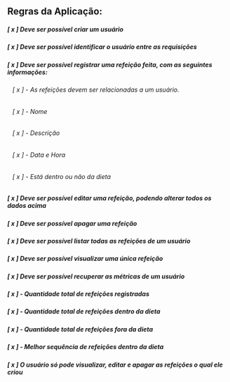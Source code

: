 ## Regras da Aplicação:

 ##### [ x ] Deve ser possível criar um usuário
 ##### [ x ] Deve ser possível identificar o usuário entre as requisições
 ##### [ x ] Deve ser possível registrar uma refeição feita, com as seguintes informações:

 ###### &nbsp;&nbsp;&nbsp;[ x ] - *As refeições devem ser relacionadas a um usuário.*
 ###### &nbsp;&nbsp;&nbsp;[ x ]   - Nome
 ###### &nbsp;&nbsp;&nbsp;[ x ]   - Descrição
 ###### &nbsp;&nbsp;&nbsp;[ x ]   - Data e Hora
 ###### &nbsp;&nbsp;&nbsp;[ x ]   - Está dentro ou não da dieta

 ##### [ x ] Deve ser possível editar uma refeição, podendo alterar todos os dados acima
 ##### [ x ] Deve ser possível apagar uma refeição
 ##### [ x ] Deve ser possível listar todas as refeições de um usuário
 ##### [ x ] Deve ser possível visualizar uma única refeição
 ##### [ x ] Deve ser possível recuperar as métricas de um usuário
 ##### [ x ]   - Quantidade total de refeições registradas
 ##### [ x ]   - Quantidade total de refeições dentro da dieta
 ##### [ x ]   - Quantidade total de refeições fora da dieta
 ##### [ x ]   - Melhor sequência de refeições dentro da dieta
 ##### [ x ] O usuário só pode visualizar, editar e apagar as refeições o qual ele criou